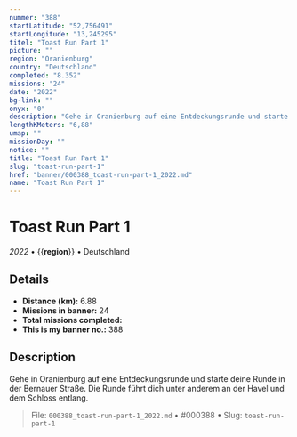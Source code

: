 ```yaml
---
nummer: "388"
startLatitude: "52,756491"
startLongitude: "13,245295"
titel: "Toast Run Part 1"
picture: ""
region: "Oranienburg"
country: "Deutschland"
completed: "8.352"
missions: "24"
date: "2022"
bg-link: ""
onyx: "0"
description: "Gehe in Oranienburg auf eine Entdeckungsrunde und starte deine Runde in der Bernauer Straße.\nDie Runde führt dich unter anderem an der Havel und dem Schloss entlang."
lengthKMeters: "6,88"
umap: ""
missionDay: ""
notice: ""
title: "Toast Run Part 1"
slug: "toast-run-part-1"
href: "banner/000388_toast-run-part-1_2022.md"
name: "Toast Run Part 1"
---
```

# Toast Run Part 1

*2022* • {{__region__}} • Deutschland





## Details
- **Distance (km):** 6.88
- **Missions in banner:** 24
- **Total missions completed:** 
- **This is my banner no.:** 388



## Description
Gehe in Oranienburg auf eine Entdeckungsrunde und starte deine Runde in der Bernauer Straße.
Die Runde führt dich unter anderem an der Havel und dem Schloss entlang.




> File: `000388_toast-run-part-1_2022.md` • #000388 • Slug: `toast-run-part-1`
